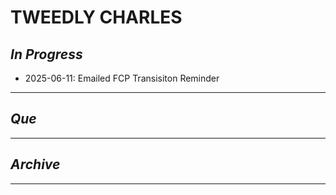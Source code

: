 # TWEEDLY CHARLES

## *In Progress*

- 2025-06-11: Emailed FCP Transisiton Reminder


--------------------

## *Que*

-----------------------------------
## *Archive*

-----------------------------------

